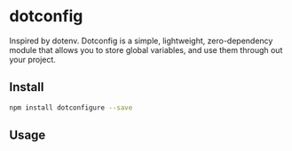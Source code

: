# dotconfig

Inspired by dotenv. Dotconfig is a simple, lightweight, zero-dependency module that allows you to store global variables, and use them through out your project. 

## Install

```bash
npm install dotconfigure --save
```

## Usage

